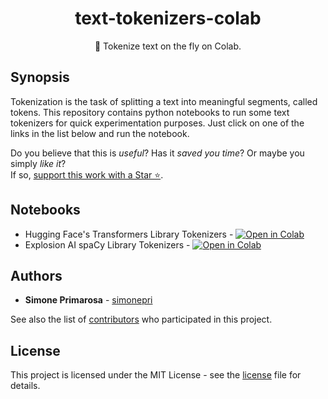 <h1 align="center">
  <b>text-tokenizers-colab</b>
</h1>
<p align="center">
  🔪 Tokenize text on the fly on Colab.
</p>

## Synopsis

Tokenization is the task of splitting a text into meaningful segments, called tokens.
This repository contains python notebooks to run some text tokenizers for quick experimentation purposes.
Just click on one of the links in the list below and run the notebook.

Do you believe that this is *useful*?
Has it *saved you time*?
Or maybe you simply *like it*?  
If so, [support this work with a Star ⭐️][start].

## Notebooks
 - Hugging Face's Transformers Library Tokenizers - [![Open in Colab](https://colab.research.google.com/assets/colab-badge.svg)][colab:transformers]
 - Explosion AI spaCy Library Tokenizers - [![Open in Colab](https://colab.research.google.com/assets/colab-badge.svg)][colab:spacy]


## Authors

- **Simone Primarosa** - [simonepri][github:simonepri]

See also the list of [contributors][contributors] who participated in this project.


## License

This project is licensed under the MIT License - see the [license][license] file for details.



<!-- Links -->

[start]: https://github.com/simonepri/text-tokenizers-colab#start-of-content
[license]: https://github.com/simonepri/text-tokenizers-colab/tree/master/license
[contributors]: https://github.com/simonepri/text-tokenizers-colab/contributors

[github:simonepri]: https://github.com/simonepri

[colab:transformers]: https://colab.research.google.com/github/simonepri/text-tokenizers-colab/blob/master/transformers-tokenizers.ipynb
[colab:spacy]: https://colab.research.google.com/github/simonepri/text-tokenizers-colab/blob/master/spacy-tokenizers.ipynb
